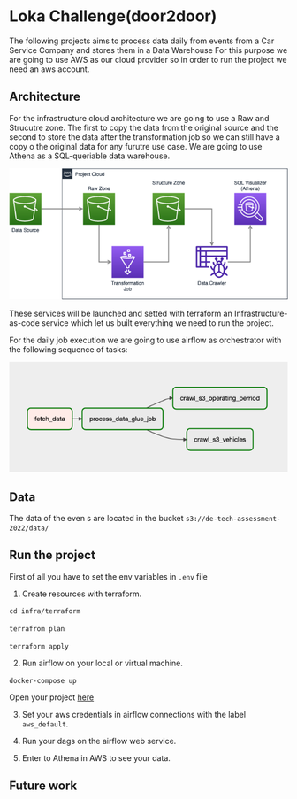 # Loka Challenge(door2door)

The following projects aims to process data daily from events from a Car Service Company and stores them in a Data Warehouse For this purpose we are going to use AWS as our cloud provider so in order to run the project we need an aws account. 

## Architecture

For the infrastructure cloud architecture we are going to use a Raw and Strucutre zone. The first to copy the data from the original source and the second to store the data after the transformation job so we can still have a copy o the original data for any furutre use case. We are going to use Athena as a SQL-queriable data warehouse.

![alt text](img/architecture.png)

These services will be launched and setted with terraform an Infrastructure-as-code service which let us built everything we need to run the project.

For the daily job execution we are going to use airflow as orchestrator with the following sequence of tasks:

![alt text](img/dags.png)

## Data

The data of the even s are located in the bucket `s3://de-tech-assessment-2022/data/`


## Run the project

First of all you have to set the env variables in `.env` file

1. Create resources with terraform.

```
cd infra/terraform

terrafrom plan 

terraform apply
```

2. Run airflow on your local or virtual machine.

`docker-compose up `

Open your project [here](0.0.0.0:8080/home)

3. Set your aws credentials in airflow connections with the label `aws_default`. 

4. Run your dags on the airflow web service.

5. Enter to Athena in AWS to see your data.


## Future work

